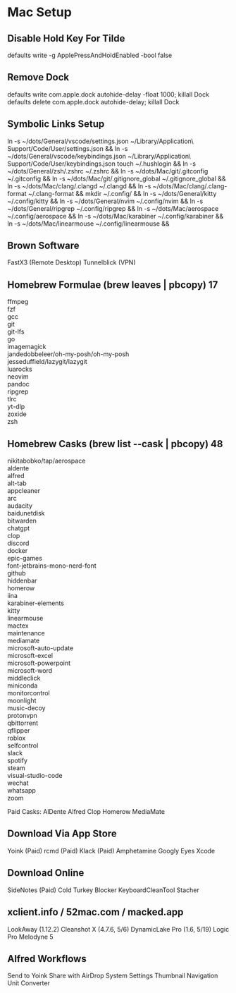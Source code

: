 # Mac Setup

## Disable Hold Key For Tilde

defaults write -g ApplePressAndHoldEnabled -bool false

## Remove Dock

defaults write com.apple.dock autohide-delay -float 1000; killall Dock
defaults delete com.apple.dock autohide-delay; killall Dock

## Symbolic Links Setup

ln -s ~/dots/General/vscode/settings.json ~/Library/Application\ Support/Code/User/settings.json &&
ln -s ~/dots/General/vscode/keybindings.json ~/Library/Application\ Support/Code/User/keybindings.json
touch ~/.hushlogin &&
ln -s ~/dots/General/zsh/.zshrc ~/.zshrc &&
ln -s ~/dots/Mac/git/.gitconfig ~/.gitconfig &&
ln -s ~/dots/Mac/git/.gitignore_global ~/.gitignore_global &&
ln -s ~/dots/Mac/clang/.clangd ~/.clangd &&
ln -s ~/dots/Mac/clang/.clang-format ~/.clang-format &&
mkdir ~/.config/ &&
ln -s ~/dots/General/kitty ~/.config/kitty &&
ln -s ~/dots/General/nvim ~/.config/nvim &&
ln -s ~/dots/General/ripgrep ~/.config/ripgrep &&
ln -s ~/dots/Mac/aerospace ~/.config/aerospace &&
ln -s ~/dots/Mac/karabiner ~/.config/karabiner &&
ln -s ~/dots/Mac/linearmouse ~/.config/linearmouse &&

## Brown Software

FastX3 (Remote Desktop)
Tunnelblick (VPN)

## Homebrew Formulae (brew leaves | pbcopy) 17

ffmpeg \
fzf \
gcc \
git \
git-lfs \
go \
imagemagick \
jandedobbeleer/oh-my-posh/oh-my-posh \
jesseduffield/lazygit/lazygit \
luarocks \
neovim \
pandoc \
ripgrep \
tlrc \
yt-dlp \
zoxide \
zsh

## Homebrew Casks (brew list --cask | pbcopy) 48

nikitabobko/tap/aerospace \
aldente \
alfred \
alt-tab \
appcleaner \
arc \
audacity \
baidunetdisk \
bitwarden \
chatgpt \
clop \
discord \
docker \
epic-games \
font-jetbrains-mono-nerd-font \
github \
hiddenbar \
homerow \
iina \
karabiner-elements \
kitty \
linearmouse \
mactex \
maintenance \
mediamate \
microsoft-auto-update \
microsoft-excel \
microsoft-powerpoint \
microsoft-word \
middleclick \
miniconda \
monitorcontrol \
moonlight \
music-decoy \
protonvpn \
qbittorrent \
qflipper \
roblox \
selfcontrol \
slack \
spotify \
steam \
visual-studio-code \
wechat \
whatsapp \
zoom

Paid Casks:
AlDente
Alfred
Clop
Homerow
MediaMate

## Download Via App Store

Yoink (Paid)
rcmd (Paid)
Klack (Paid)
Amphetamine
Googly Eyes
Xcode

## Download Online

SideNotes (Paid)
Cold Turkey Blocker
KeyboardCleanTool
Stacher

## xclient.info / 52mac.com / macked.app

LookAway (1.12.2)
Cleanshot X (4.7.6, 5/6)
DynamicLake Pro (1.6, 5/19)
Logic Pro
Melodyne 5

## Alfred Workflows

Send to Yoink
Share with AirDrop
System Settings
Thumbnail Navigation
Unit Converter
